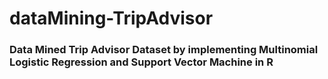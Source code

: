 # dataMining-TripAdvisor

### Data Mined Trip Advisor Dataset by implementing Multinomial Logistic Regression and Support Vector Machine in R
